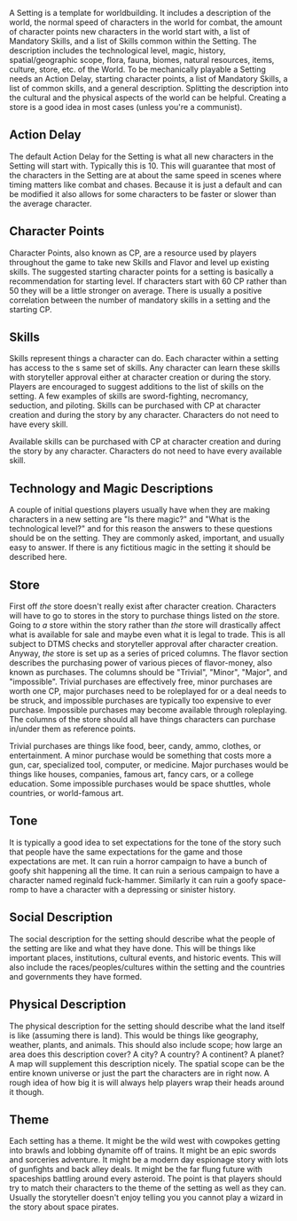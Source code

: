 A Setting is a template for worldbuilding. It includes a description of the world, the normal speed of characters in the world for combat, the amount of character points new characters in the world start with, a list of Mandatory Skills, and a list of Skills common within the Setting. The description includes the technological level, magic, history, spatial/geographic scope, flora, fauna, biomes, natural resources, items, culture, store, etc. of the World. To be mechanically playable a Setting needs an Action Delay, starting character points, a list of Mandatory Skills, a list of common skills, and a general description. Splitting the description into the cultural and the physical aspects of the world can be helpful. Creating a store is a good idea in most cases (unless you're a communist).

## **Action Delay**

The default Action Delay for the Setting is what all new characters in the Setting will start with. Typically this is 10. This will guarantee that most of the characters in the Setting are at about the same speed in scenes where timing matters like combat and chases. Because it is just a default and can be modified it also allows for some characters to be faster or slower than the average character.

  
  

## **Character Points**

Character Points, also known as CP, are a resource used by players throughout the game to take new Skills and Flavor and level up existing skills. The suggested starting character points for a setting is basically a recommendation for starting level. If characters start with 60 CP rather than 50 they will be a little stronger on average. There is usually a positive correlation between the number of mandatory skills in a setting and the starting CP.

## **Skills**

Skills represent things a character can do. Each character within a setting has access to the s same set of skills. Any character can learn these skills with storyteller approval either at character creation or during the story. Players are encouraged to suggest additions to the list of skills on the setting. A few examples of skills are sword-fighting, necromancy, seduction, and piloting. Skills can be purchased with CP at character creation and during the story by any character. Characters do not need to have every skill.

Available skills can be purchased with CP at character creation and during the story by any character. Characters do not need to have every available skill.

## **Technology and Magic Descriptions**

A couple of initial questions players usually have when they are making characters in a new setting are "Is there magic?" and "What is the technological level?" and for this reason the answers to these questions should be on the setting. They are commonly asked, important, and usually easy to answer. If there is any fictitious magic in the setting it should be described here.

## **Store**

First off _the_ store doesn't really exist after character creation. Characters will have to go to stores in the story to purchase things listed on _the_ store. Going to _a_ store within the story rather than _the_ store will drastically affect what is available for sale and maybe even what it is legal to trade. This is all subject to DTMS checks and storyteller approval after character creation. Anyway, _the_ store is set up as a series of priced columns. The flavor section describes the purchasing power of various pieces of flavor-money, also known as purchases. The columns should be "Trivial", "Minor", "Major", and "impossible". Trivial purchases are effectively free, minor purchases are worth one CP, major purchases need to be roleplayed for or a deal needs to be struck, and impossible purchases are typically too expensive to ever purchase. Impossible purchases may become available through roleplaying. The columns of the store should all have things characters can purchase in/under them as reference points.

Trivial purchases are things like food, beer, candy, ammo, clothes, or entertainment. A minor purchase would be something that costs more a gun, car, specialized tool, computer, or medicine. Major purchases would be things like houses, companies, famous art, fancy cars, or a college education. Some impossible purchases would be space shuttles, whole countries, or world-famous art.

## **Tone**

It is typically a good idea to set expectations for the tone of the story such that people have the same expectations for the game and those expectations are met. It can ruin a horror campaign to have a bunch of goofy shit happening all the time. It can ruin a serious campaign to have a character named reginald fuck-hammer. Similarly it can ruin a goofy space-romp to have a character with a depressing or sinister history.

## **Social Description**

The social description for the setting should describe what the people of the setting are like and what they have done. This will be things like important places, institutions, cultural events, and historic events. This will also include the races/peoples/cultures within the setting and the countries and governments they have formed.

## **Physical Description**

The physical description for the setting should describe what the land itself is like (assuming there is land). This would be things like geography, weather, plants, and animals. This should also include scope; how large an area does this description cover? A city? A country? A continent? A planet? A map will supplement this description nicely. The spatial scope can be the entire known universe or just the part the characters are in right now. A rough idea of how big it is will always help players wrap their heads around it though.

## **Theme**

Each setting has a theme. It might be the wild west with cowpokes getting into brawls and lobbing dynamite off of trains. It might be an epic swords and sorceries adventure. It might be a modern day espionage story with lots of gunfights and back alley deals. It might be the far flung future with spaceships battling around every asteroid. The point is that players should try to match their characters to the theme of the setting as well as they can. Usually the storyteller doesn't enjoy telling you you cannot play a wizard in the story about space pirates.